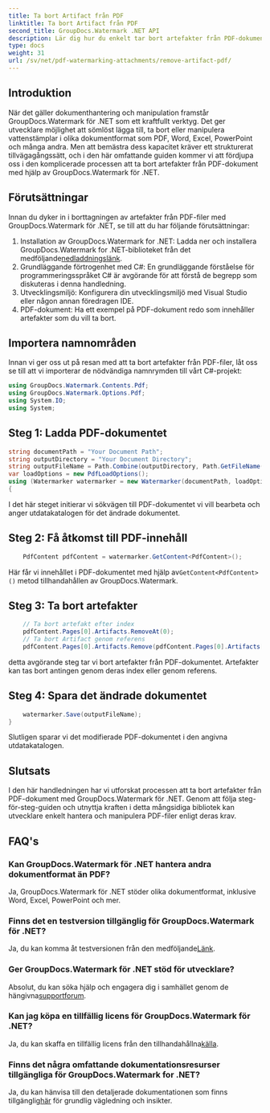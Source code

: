 ```yaml
---
title: Ta bort Artifact från PDF
linktitle: Ta bort Artifact från PDF
second_title: GroupDocs.Watermark .NET API
description: Lär dig hur du enkelt tar bort artefakter från PDF-dokument med GroupDocs.Watermark för .NET. Bemästra processen steg-för-steg med vår omfattande handledning.
type: docs
weight: 31
url: /sv/net/pdf-watermarking-attachments/remove-artifact-pdf/
---
```

## Introduktion
När det gäller dokumenthantering och manipulation framstår GroupDocs.Watermark för .NET som ett kraftfullt verktyg. Det ger utvecklare möjlighet att sömlöst lägga till, ta bort eller manipulera vattenstämplar i olika dokumentformat som PDF, Word, Excel, PowerPoint och många andra. Men att bemästra dess kapacitet kräver ett strukturerat tillvägagångssätt, och i den här omfattande guiden kommer vi att fördjupa oss i den komplicerade processen att ta bort artefakter från PDF-dokument med hjälp av GroupDocs.Watermark för .NET.
## Förutsättningar
Innan du dyker in i borttagningen av artefakter från PDF-filer med GroupDocs.Watermark för .NET, se till att du har följande förutsättningar:
1. Installation av GroupDocs.Watermark for .NET: Ladda ner och installera GroupDocs.Watermark for .NET-biblioteket från det medföljande[nedladdningslänk](https://releases.groupdocs.com/Watermark/net/).
2. Grundläggande förtrogenhet med C#: En grundläggande förståelse för programmeringsspråket C# är avgörande för att förstå de begrepp som diskuteras i denna handledning.
3. Utvecklingsmiljö: Konfigurera din utvecklingsmiljö med Visual Studio eller någon annan föredragen IDE.
4. PDF-dokument: Ha ett exempel på PDF-dokument redo som innehåller artefakter som du vill ta bort.

## Importera namnområden
Innan vi ger oss ut på resan med att ta bort artefakter från PDF-filer, låt oss se till att vi importerar de nödvändiga namnrymden till vårt C#-projekt:
```csharp
using GroupDocs.Watermark.Contents.Pdf;
using GroupDocs.Watermark.Options.Pdf;
using System.IO;
using System;
```
## Steg 1: Ladda PDF-dokumentet
```csharp
string documentPath = "Your Document Path";
string outputDirectory = "Your Document Directory";
string outputFileName = Path.Combine(outputDirectory, Path.GetFileName(documentPath));
var loadOptions = new PdfLoadOptions();
using (Watermarker watermarker = new Watermarker(documentPath, loadOptions))
{
```
I det här steget initierar vi sökvägen till PDF-dokumentet vi vill bearbeta och anger utdatakatalogen för det ändrade dokumentet.
## Steg 2: Få åtkomst till PDF-innehåll
```csharp
    PdfContent pdfContent = watermarker.GetContent<PdfContent>();
```
 Här får vi innehållet i PDF-dokumentet med hjälp av`GetContent<PdfContent>()` metod tillhandahållen av GroupDocs.Watermark.
## Steg 3: Ta bort artefakter
```csharp
    // Ta bort artefakt efter index
    pdfContent.Pages[0].Artifacts.RemoveAt(0);
    // Ta bort Artifact genom referens
    pdfContent.Pages[0].Artifacts.Remove(pdfContent.Pages[0].Artifacts[0]);
```
detta avgörande steg tar vi bort artefakter från PDF-dokumentet. Artefakter kan tas bort antingen genom deras index eller genom referens.
## Steg 4: Spara det ändrade dokumentet
```csharp
    watermarker.Save(outputFileName);
}
```
Slutligen sparar vi det modifierade PDF-dokumentet i den angivna utdatakatalogen.

## Slutsats
I den här handledningen har vi utforskat processen att ta bort artefakter från PDF-dokument med GroupDocs.Watermark för .NET. Genom att följa steg-för-steg-guiden och utnyttja kraften i detta mångsidiga bibliotek kan utvecklare enkelt hantera och manipulera PDF-filer enligt deras krav.
## FAQ's
### Kan GroupDocs.Watermark för .NET hantera andra dokumentformat än PDF?
Ja, GroupDocs.Watermark för .NET stöder olika dokumentformat, inklusive Word, Excel, PowerPoint och mer.
### Finns det en testversion tillgänglig för GroupDocs.Watermark för .NET?
 Ja, du kan komma åt testversionen från den medföljande[Länk](https://releases.groupdocs.com/).
### Ger GroupDocs.Watermark för .NET stöd för utvecklare?
 Absolut, du kan söka hjälp och engagera dig i samhället genom de hängivna[supportforum](https://forum.groupdocs.com/c/watermark/19).
### Kan jag köpa en tillfällig licens för GroupDocs.Watermark för .NET?
 Ja, du kan skaffa en tillfällig licens från den tillhandahållna[källa](https://purchase.groupdocs.com/temporary-license/).
### Finns det några omfattande dokumentationsresurser tillgängliga för GroupDocs.Watermark for .NET?
 Ja, du kan hänvisa till den detaljerade dokumentationen som finns tillgänglig[här](https://reference.groupdocs.com/Watermark/net/) för grundlig vägledning och insikter.